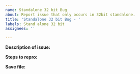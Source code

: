 ```yaml
---
name: Standalone 32 bit Bug
about: Report issue that only occurs in 32bit standalone.
title: 'Standalone 32 bit Bug - '
labels: Stand alone 32 bit
assignees: ''

---
```


**Description of issue:** 

**Steps to repro:** 

**Save file:**
